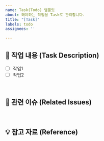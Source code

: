 ```yaml
---
name: Task(Todo) 템플릿
about: 해야하는 작업을 Task로 관리합니다.
title: "[Task]"
labels: todo
assignees: ''

---
```


## 📝 작업 내용 (Task Description)
<!-- 해야 할 일을 명확하게 작성해 주세요. -->
- [ ] 작업1
- [ ] 작업2

<br/>

## 🔗 관련 이슈 (Related Issues)
<!-- 관련 이슈 번호(예: #23)가 있다면 적어주세요. -->

<br/>

## 💡 참고 자료 (Reference)

<!-- 참고할 만한 문서, 링크, 기타 자료가 있다면 적어주세요. -->
